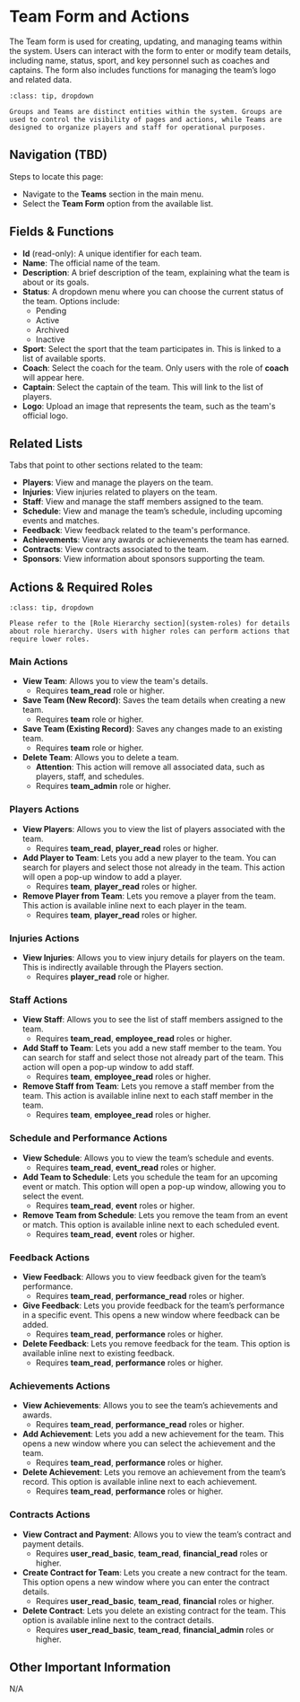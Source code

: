 # Team Form and Actions

The Team form is used for creating, updating, and managing teams within the system. Users can interact with the form to enter or modify team details, including name, status, sport, and key personnel such as coaches and captains. The form also includes functions for managing the team’s logo and related data.

```{admonition} Teams vs Groups
:class: tip, dropdown

Groups and Teams are distinct entities within the system. Groups are used to control the visibility of pages and actions, while Teams are designed to organize players and staff for operational purposes.
```

## Navigation (TBD)
Steps to locate this page:
- Navigate to the **Teams** section in the main menu.
- Select the **Team Form** option from the available list.

## Fields & Functions
- **Id** (read-only): A unique identifier for each team.
- **Name**: The official name of the team.
- **Description**: A brief description of the team, explaining what the team is about or its goals.
- **Status**: A dropdown menu where you can choose the current status of the team. Options include:
    - Pending
    - Active
    - Archived
    - Inactive
- **Sport**: Select the sport that the team participates in. This is linked to a list of available sports.
- **Coach**: Select the coach for the team. Only users with the role of **coach** will appear here.
- **Captain**: Select the captain of the team. This will link to the list of players.
- **Logo**: Upload an image that represents the team, such as the team's official logo.

## Related Lists
Tabs that point to other sections related to the team:
- **Players**: View and manage the players on the team.
- **Injuries**: View injuries related to players on the team.
- **Staff**: View and manage the staff members assigned to the team.
- **Schedule**: View and manage the team’s schedule, including upcoming events and matches.
- **Feedback**: View feedback related to the team's performance.
- **Achievements**: View any awards or achievements the team has earned.
- **Contracts**: View contracts associated to the team.
- **Sponsors**: View information about sponsors supporting the team.

## Actions & Required Roles

```{admonition} Explanation of Roles
:class: tip, dropdown

Please refer to the [Role Hierarchy section](system-roles) for details about role hierarchy. Users with higher roles can perform actions that require lower roles.
```

### Main Actions
- **View Team**: Allows you to view the team's details.
  - Requires **team_read** role or higher.
- **Save Team (New Record)**: Saves the team details when creating a new team.
  - Requires **team** role or higher.
- **Save Team (Existing Record)**: Saves any changes made to an existing team.
  - Requires **team** role or higher.
- **Delete Team**: Allows you to delete a team.
  - **Attention**: This action will remove all associated data, such as players, staff, and schedules.
  - Requires **team_admin** role or higher.

### Players Actions
- **View Players**: Allows you to view the list of players associated with the team.
  - Requires **team_read**, **player_read** roles or higher.
- **Add Player to Team**: Lets you add a new player to the team. You can search for players and select those not already in the team. This action will open a pop-up window to add a player.
  - Requires **team**, **player_read** roles or higher.
- **Remove Player from Team**: Lets you remove a player from the team. This action is available inline next to each player in the team.
  - Requires **team**, **player_read** roles or higher.

### Injuries Actions
- **View Injuries**: Allows you to view injury details for players on the team. This is indirectly available through the Players section.
  - Requires **player_read** role or higher.

### Staff Actions
- **View Staff**: Allows you to see the list of staff members assigned to the team.
  - Requires **team_read**, **employee_read** roles or higher.
- **Add Staff to Team**: Lets you add a new staff member to the team. You can search for staff and select those not already part of the team. This action will open a pop-up window to add staff.
  - Requires **team**, **employee_read** roles or higher.
- **Remove Staff from Team**: Lets you remove a staff member from the team. This action is available inline next to each staff member in the team.
  - Requires **team**, **employee_read** roles or higher.

### Schedule and Performance Actions
- **View Schedule**: Allows you to view the team’s schedule and events.
  - Requires **team_read**, **event_read** roles or higher.
- **Add Team to Schedule**: Lets you schedule the team for an upcoming event or match. This option will open a pop-up window, allowing you to select the event.
  - Requires **team_read**, **event** roles or higher.
- **Remove Team from Schedule**: Lets you remove the team from an event or match. This option is available inline next to each scheduled event.
  - Requires **team_read**, **event** roles or higher.

### Feedback Actions
- **View Feedback**: Allows you to view feedback given for the team’s performance.
  - Requires **team_read**, **performance_read** roles or higher.
- **Give Feedback**: Lets you provide feedback for the team’s performance in a specific event. This opens a new window where feedback can be added.
  - Requires **team_read**, **performance** roles or higher.
- **Delete Feedback**: Lets you remove feedback for the team. This option is available inline next to existing feedback.
  - Requires **team_read**, **performance** roles or higher.

### Achievements Actions
- **View Achievements**: Allows you to see the team’s achievements and awards.
  - Requires **team_read**, **performance_read** roles or higher.
- **Add Achievement**: Lets you add a new achievement for the team. This opens a new window where you can select the achievement and the team.
  - Requires **team_read**, **performance** roles or higher.
- **Delete Achievement**: Lets you remove an achievement from the team’s record. This option is available inline next to each achievement.
  - Requires **team_read**, **performance** roles or higher.

### Contracts Actions
- **View Contract and Payment**: Allows you to view the team’s contract and payment details.
  - Requires **user_read_basic**, **team_read**, **financial_read** roles or higher.
- **Create Contract for Team**: Lets you create a new contract for the team. This option opens a new window where you can enter the contract details.
  - Requires **user_read_basic**, **team_read**, **financial** roles or higher.
- **Delete Contract**: Lets you delete an existing contract for the team. This option is available inline next to the contract details.
  - Requires **user_read_basic**, **team_read**, **financial_admin** roles or higher.

## Other Important Information

N/A
